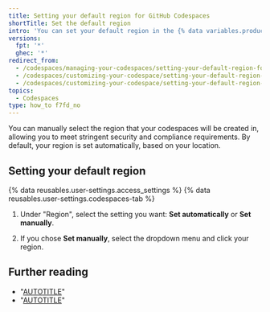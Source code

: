 ```yaml
---
title: Setting your default region for GitHub Codespaces
shortTitle: Set the default region
intro: 'You can set your default region in the {% data variables.product.prodname_github_codespaces %} profile settings page to personalize where your data is held.'
versions:
  fpt: '*'
  ghec: '*'
redirect_from:
  - /codespaces/managing-your-codespaces/setting-your-default-region-for-codespaces
  - /codespaces/customizing-your-codespace/setting-your-default-region-for-codespaces
  - /codespaces/customizing-your-codespace/setting-your-default-region-for-github-codespaces
topics:
  - Codespaces
type: how_to f7fd_no
---
```


You can manually select the region that your codespaces will be created in, allowing you to meet stringent security and compliance requirements. By default, your region is set automatically, based on your location.

## Setting your default region

{% data reusables.user-settings.access_settings %}
{% data reusables.user-settings.codespaces-tab %}
1. Under "Region", select the setting you want: **Set automatically** or **Set manually**.

1. If you chose **Set manually**, select the dropdown menu and click your region.

## Further reading

* "[AUTOTITLE](/codespaces/customizing-your-codespace)"
* "[AUTOTITLE](/codespaces/managing-your-codespaces)"
